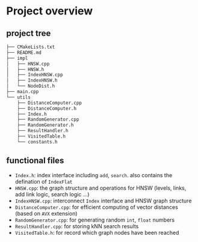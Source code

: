 # Project overview

## project tree

``` bash
├── CMakeLists.txt
├── README.md
├── impl
│   ├── HNSW.cpp
│   ├── HNSW.h
│   ├── IndexHNSW.cpp
│   ├── IndexHNSW.h
│   └── NodeDist.h
├── main.cpp
└── utils
    ├── DistanceComputer.cpp
    ├── DistanceComputer.h
    ├── Index.h
    ├── RandomGenerator.cpp
    ├── RandomGenerator.h
    ├── ResultHandler.h
    ├── VisitedTable.h
    └── constants.h
```

## functional files

* `Index.h`: index interface including `add`, `search`. also contains the defination of `IndexFlat`
* `HNSW.cpp`: the graph structure and operations for HNSW (levels, links, add link logic, search logic ...)
* `IndexHNSW.cpp`: interconnect `Index` interface and HNSW graph structure
* `DistanceComputer.cpp`: for efficient computing of vector distances (based on `AVX` extension)
* `RandomGenerator.cpp`: for generating random `int`, `float` numbers
* `ResultHandler.cpp`: for storing kNN search results
* `VisitedTable.h`: for record which graph nodes have been reached

